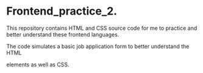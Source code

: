 # Frontend_practice_2.

This repository contains HTML and CSS source code for me to practice and better understand these frontend languages.

The code simulates a basic job application form to better understand the HTML <form> elements as well as CSS. 
